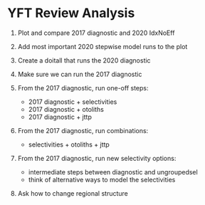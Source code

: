 # YFT Review Analysis

1. Plot and compare 2017 diagnostic and 2020 IdxNoEff

2. Add most important 2020 stepwise model runs to the plot

3. Create a doitall that runs the 2020 diagnostic

4. Make sure we can run the 2017 diagnostic

5. From the 2017 diagnostic, run one-off steps:
   * 2017 diagnostic + selectivities
   * 2017 diagnostic + otoliths
   * 2017 diagnostic + jttp

6. From the 2017 diagnostic, run combinations:
   * selectivities + otoliths + jttp

7. From the 2017 diagnostic, run new selectivity options:
   * intermediate steps between diagnostic and ungroupedsel
   * think of alternative ways to model the selectivities

8. Ask how to change regional structure

